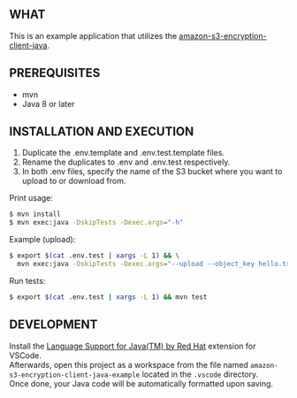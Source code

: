 ## WHAT
This is an example application that utilizes the [amazon-s3-encryption-client-java](https://github.com/aws/amazon-s3-encryption-client-java).  

## PREREQUISITES
- mvn 
- Java 8 or later

## INSTALLATION AND EXECUTION
1. Duplicate the .env.template and .env.test.template files.  
2. Rename the duplicates to .env and .env.test respectively.  
3. In both .env files, specify the name of the S3 bucket where you want to upload to or download from.  

Print usage:  
```bash
$ mvn install 
$ mvn exec:java -DskipTests -Dexec.args="-h"
```

Example (upload):  
```bash
$ export $(cat .env.test | xargs -L 1) && \
  mvn exec:java -DskipTests -Dexec.args="--upload --object_key hello.txt --local_file_path ./hello.txt"
```

Run tests:   
```bash
$ export $(cat .env.test | xargs -L 1) && mvn test
```

## DEVELOPMENT  
Install the [Language Support for Java(TM) by Red Hat](https://marketplace.visualstudio.com/items?itemName=redhat.java) extension for VSCode.  
Afterwards, open this project as a workspace from the file named `amazon-s3-encryption-client-java-example` located in the `.vscode` directory.  
Once done, your Java code will be automatically formatted upon saving.  
